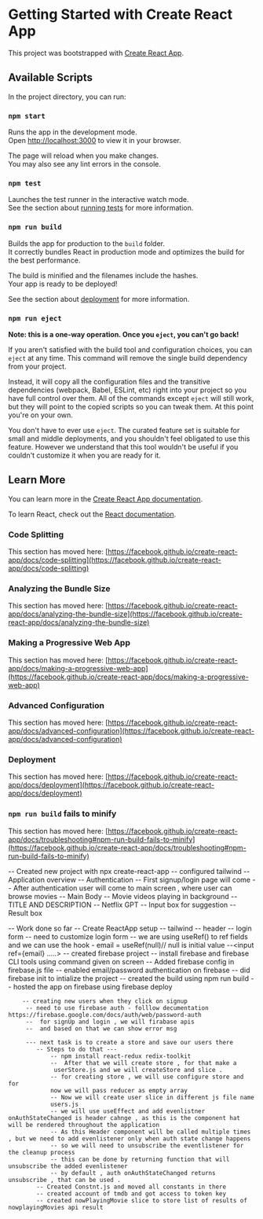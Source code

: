 # Getting Started with Create React App

This project was bootstrapped with [Create React App](https://github.com/facebook/create-react-app).

## Available Scripts

In the project directory, you can run:

### `npm start`

Runs the app in the development mode.\
Open [http://localhost:3000](http://localhost:3000) to view it in your browser.

The page will reload when you make changes.\
You may also see any lint errors in the console.

### `npm test`

Launches the test runner in the interactive watch mode.\
See the section about [running tests](https://facebook.github.io/create-react-app/docs/running-tests) for more information.

### `npm run build`

Builds the app for production to the `build` folder.\
It correctly bundles React in production mode and optimizes the build for the best performance.

The build is minified and the filenames include the hashes.\
Your app is ready to be deployed!

See the section about [deployment](https://facebook.github.io/create-react-app/docs/deployment) for more information.

### `npm run eject`

**Note: this is a one-way operation. Once you `eject`, you can't go back!**

If you aren't satisfied with the build tool and configuration choices, you can `eject` at any time. This command will remove the single build dependency from your project.

Instead, it will copy all the configuration files and the transitive dependencies (webpack, Babel, ESLint, etc) right into your project so you have full control over them. All of the commands except `eject` will still work, but they will point to the copied scripts so you can tweak them. At this point you're on your own.

You don't have to ever use `eject`. The curated feature set is suitable for small and middle deployments, and you shouldn't feel obligated to use this feature. However we understand that this tool wouldn't be useful if you couldn't customize it when you are ready for it.

## Learn More

You can learn more in the [Create React App documentation](https://facebook.github.io/create-react-app/docs/getting-started).

To learn React, check out the [React documentation](https://reactjs.org/).

### Code Splitting

This section has moved here: [https://facebook.github.io/create-react-app/docs/code-splitting](https://facebook.github.io/create-react-app/docs/code-splitting)

### Analyzing the Bundle Size

This section has moved here: [https://facebook.github.io/create-react-app/docs/analyzing-the-bundle-size](https://facebook.github.io/create-react-app/docs/analyzing-the-bundle-size)

### Making a Progressive Web App

This section has moved here: [https://facebook.github.io/create-react-app/docs/making-a-progressive-web-app](https://facebook.github.io/create-react-app/docs/making-a-progressive-web-app)

### Advanced Configuration

This section has moved here: [https://facebook.github.io/create-react-app/docs/advanced-configuration](https://facebook.github.io/create-react-app/docs/advanced-configuration)

### Deployment

This section has moved here: [https://facebook.github.io/create-react-app/docs/deployment](https://facebook.github.io/create-react-app/docs/deployment)

### `npm run build` fails to minify

This section has moved here: [https://facebook.github.io/create-react-app/docs/troubleshooting#npm-run-build-fails-to-minify](https://facebook.github.io/create-react-app/docs/troubleshooting#npm-run-build-fails-to-minify)



-- Created new project with npx create-react-app
-- configured tailwind 
-- Application overview
    -- Authentication
        -- First signup/login page will come
        -- After authentication user will come to main screen , where user can browse movies
    -- Main Body 
        -- Movie videos playing in background 
        -- TITLE AND DESCRIPTION 
    -- Netflix GPT 
        -- Input box for suggestion 
        -- Result box 

-- Work done so far
        -- Create ReactApp setup
        -- tailwind
        -- header
        -- login form
        -- need to customize login form 
        -- we are using useRef() to ref fields and we can use the hook 
               - email = useRef(null)// null is initial value 
                --<input ref={email} .....>
        -- created firebase project 
          -- install firebase and firebase CLI tools using command given on screen 
          -- Added firebase config in firebase.js file 
          -- enabled email/password authentication on firebase 
          -- did firebase init to intialize the project
          -- created the build using npm run build 
          -- hosted the app on firebase using firebase deploy 

        -- creating new users when they click on signup 
         -- need to use firebase auth - folllow decumentation https://firebase.google.com/docs/auth/web/password-auth
         --  for signUp and login , we will firabase apis 
         --  and based on that we can show error msg

         --- next task is to create a store and save our users there 
            -- Steps to do that ---
                -- npm install react-redux redix-toolkit 
                --  After that we will create store , for that make a 
                 userStore.js and we will createStore and slice .
                -- for creating store , we will use configure store and for 
                now we will pass reducer as empty array 
                -- Now we will create user slice in different js file name 
                users.js
                -- we will use useEffect and add evenlistner onAuthStateChanged is header cahnge , as this is the component hat will be rendered throughout the application 
                -- As this Header component will be called multiple times , but we need to add evenlistener only when auth state change happens 
                -- so we will need to unsubscribe the eventlistener for the cleanup process
                -- this can be done by returning function that will unsubscribe the added evenlistener 
                -- by default , auth onAuthStateChanged returns unsubscribe , that can be used .
            -- Created Constnt.js and moved all constants in there 
            -- created account of tmdb and got access to token key 
            -- created nowPlayingMovie slice to store list of results of nowplayingMovies api result 



